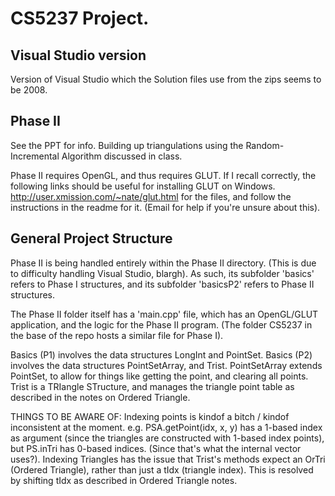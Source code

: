 # CS5237 Project.

## Visual Studio version

Version of Visual Studio which the Solution files use from the zips seems to be 2008.

## Phase II

See the PPT for info. Building up triangulations using the Random-Incremental Algorithm
discussed in class.

Phase II requires OpenGL, and thus requires GLUT.
If I recall correctly, the following links should be useful for installing GLUT on Windows.
http://user.xmission.com/~nate/glut.html for the files, and follow the instructions in the readme for it.
(Email for help if you're unsure about this).

## General Project Structure

Phase II is being handled entirely within the Phase II directory.
(This is due to difficulty handling Visual Studio, blargh).
As such, its subfolder 'basics' refers to Phase I structures,
and its subfolder 'basicsP2' refers to Phase II structures.

The Phase II folder itself has a 'main.cpp' file, which has an
OpenGL/GLUT application, and the logic for the Phase II program.
(The folder CS5237 in the base of the repo hosts a similar file
for Phase I).

Basics (P1) involves the data structures LongInt and PointSet.
Basics (P2) involves the data structures PointSetArray, and Trist.
PointSetArray extends PointSet, to allow for things like getting the point,
and clearing all points. Trist is a TRIangle STructure, and manages
the triangle point table as described in the notes on Ordered Triangle.

THINGS TO BE AWARE OF:
Indexing points is kindof a bitch / kindof inconsistent at the moment.
e.g. PSA.getPoint(idx, x, y) has a 1-based index as argument (since the
triangles are constructed with 1-based index points), but PS.inTri has
0-based indices. (Since that's what the internal vector uses?).
Indexing Triangles has the issue that Trist's methods expect an OrTri
(Ordered Triangle), rather than just a tIdx (triangle index). This is
resolved by shifting tIdx as described in Ordered Triangle notes.

